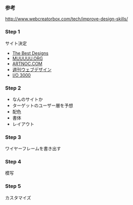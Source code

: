 ### 参考
http://www.webcreatorbox.com/tech/improve-design-skills/

### Step 1
サイト決定

- [The Best Designs](https://www.thebestdesigns.com/)
- [MUUUUU.ORG](http://muuuuu.org/)
- [ARTNOC.COM](http://art-noc.com/)
- [週刊ウェブデザイン](http://www.dailywebdesign.com/)
- [I/O 3000](http://io3000.com/)

### Step 2
- なんのサイトか
- ターゲットのユーザー層を予想
- 配色
- 書体
- レイアウト

### Step 3
ワイヤーフレームを書き出す

### Step 4
模写

### Step 5
カスタマイズ
